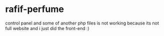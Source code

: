 # rafif-perfume
control panel and some of another php files is not working because its not full website and i just did the front-end :)
